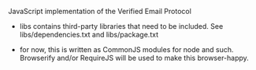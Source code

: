JavaScript implementation of the Verified Email Protocol

- libs contains third-party libraries that need to be included.  See
libs/dependencies.txt and libs/package.txt

- for now, this is written as CommonJS modules for node and
  such. Browserify and/or RequireJS will be used to make this
  browser-happy.